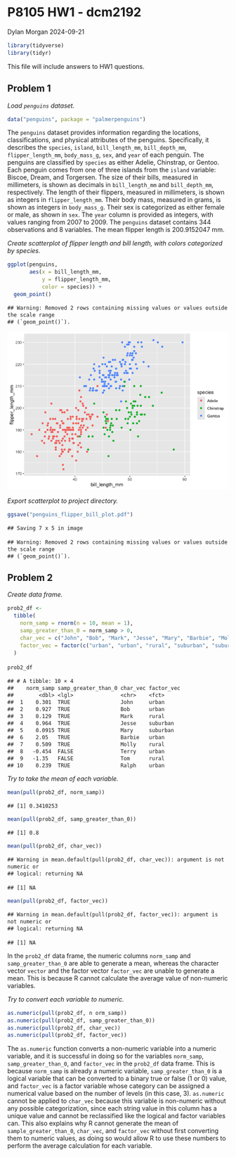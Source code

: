 P8105 HW1 - dcm2192
================
Dylan Morgan
2024-09-21

``` r
library(tidyverse)
library(tidyr)
```

This file will include answers to HW1 questions.

## Problem 1

*Load `penguins` dataset.*

``` r
data("penguins", package = "palmerpenguins")
```

The `penguins` dataset provides information regarding the locations,
classifications, and physical attributes of the penguins. Specifically,
it describes the `species`, `island`, `bill_length_mm`, `bill_depth_mm`,
`flipper_length_mm`, `body_mass_g`, `sex`, and `year` of each penguin.
The penguins are classified by `species` as either Adelie, Chinstrap, or
Gentoo. Each penguin comes from one of three islands from the `island`
variable: Biscoe, Dream, and Torgersen. The size of their bills,
measured in millimeters, is shown as decimals in `bill_length_mm` and
`bill_depth_mm`, respectively. The length of their flippers, measured in
millimeters, is shown as integers in `flipper_length_mm`. Their body
mass, measured in grams, is shown as integers in `body_mass_g`. Their
sex is categorized as either female or male, as shown in `sex`. The
`year` column is provided as integers, with values ranging from 2007 to
2009. The `penguins` dataset contains 344 observations and 8 variables.
The mean flipper length is 200.9152047 mm.

*Create scatterplot of flipper length and bill length, with colors
categorized by species.*

``` r
ggplot(penguins, 
       aes(x = bill_length_mm, 
           y = flipper_length_mm, 
           color = species)) + 
  geom_point()
```

    ## Warning: Removed 2 rows containing missing values or values outside the scale range
    ## (`geom_point()`).

![](p8105_hw1_dcm2192_files/figure-gfm/unnamed-chunk-2-1.png)<!-- -->

*Export scatterplot to project directory.*

``` r
ggsave("penguins_flipper_bill_plot.pdf")
```

    ## Saving 7 x 5 in image

    ## Warning: Removed 2 rows containing missing values or values outside the scale range
    ## (`geom_point()`).

## Problem 2

*Create data frame.*

``` r
prob2_df <- 
  tibble(
    norm_samp = rnorm(n = 10, mean = 1), 
    samp_greater_than_0 = norm_samp > 0, 
    char_vec = c("John", "Bob", "Mark", "Jesse", "Mary", "Barbie", "Molly", "Terry", "Tom", "Ralph"), 
    factor_vec = factor(c("urban", "urban", "rural", "suburban", "suburban", "urban", "rural", "urban", "rural", "urban"))
  )

prob2_df
```

    ## # A tibble: 10 × 4
    ##    norm_samp samp_greater_than_0 char_vec factor_vec
    ##        <dbl> <lgl>               <chr>    <fct>     
    ##  1    0.301  TRUE                John     urban     
    ##  2    0.927  TRUE                Bob      urban     
    ##  3    0.129  TRUE                Mark     rural     
    ##  4    0.964  TRUE                Jesse    suburban  
    ##  5    0.0915 TRUE                Mary     suburban  
    ##  6    2.05   TRUE                Barbie   urban     
    ##  7    0.509  TRUE                Molly    rural     
    ##  8   -0.454  FALSE               Terry    urban     
    ##  9   -1.35   FALSE               Tom      rural     
    ## 10    0.239  TRUE                Ralph    urban

*Try to take the mean of each variable.*

``` r
mean(pull(prob2_df, norm_samp))
```

    ## [1] 0.3410253

``` r
mean(pull(prob2_df, samp_greater_than_0))
```

    ## [1] 0.8

``` r
mean(pull(prob2_df, char_vec))
```

    ## Warning in mean.default(pull(prob2_df, char_vec)): argument is not numeric or
    ## logical: returning NA

    ## [1] NA

``` r
mean(pull(prob2_df, factor_vec))
```

    ## Warning in mean.default(pull(prob2_df, factor_vec)): argument is not numeric or
    ## logical: returning NA

    ## [1] NA

In the `prob2_df` data frame, the numeric columns `norm_samp` and
`samp_greater_than_0` are able to generate a mean, whereas the character
vector `vector` and the factor vector `factor_vec` are unable to
generate a mean. This is because R cannot calculate the average value of
non-numeric variables.

*Try to convert each variable to numeric.*

``` r
as.numeric(pull(prob2_df, n orm_samp))
as.numeric(pull(prob2_df, samp_greater_than_0))
as.numeric(pull(prob2_df, char_vec))
as.numeric(pull(prob2_df, factor_vec))
```

The `as.numeric` function converts a non-numeric variable into a numeric
variable, and it is successful in doing so for the variables
`norm_samp`, `samp_greater_than_0`, and `factor_vec` in the `prob2_df`
data frame. This is because `norm_samp` is already a numeric variable,
`samp_greater_than_0` is a logical variable that can be converted to a
binary true or false (1 or 0) value, and `factor_vec` is a factor
variable whose category can be assigned a numerical value based on the
number of levels (in this case, 3). `as.numeric` cannot be applied to
`char_vec` because this variable is non-numeric without any possible
categorization, since each string value in this column has a unique
value and cannot be reclassified like the logical and factor variables
can. This also explains why R cannot generate the mean of
`sample_greater_than_0`, `char_vec`, and `factor_vec` without first
converting them to numeric values, as doing so would allow R to use
these numbers to perform the average calculation for each variable.
